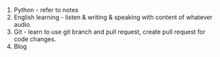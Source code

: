 1. Python - refer to notes
2. English learning - listen & writing & speaking with content of whatever audio.
3. Git - learn to use git branch and pull request, create pull request for code changes.
4. Blog
